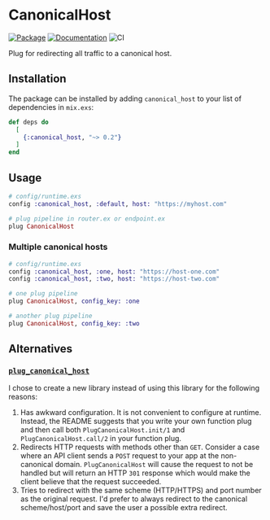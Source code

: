 # CanonicalHost

[![Package](https://img.shields.io/hexpm/v/canonical_host.svg)](https://hex.pm/packages/canonical_host) [![Documentation](http://img.shields.io/badge/hex.pm-docs-green.svg?style=flat)](https://hexdocs.pm/canonical_host) ![CI](https://github.com/balexand/canonical_host/actions/workflows/elixir.yml/badge.svg)

Plug for redirecting all traffic to a canonical host.

## Installation

The package can be installed by adding `canonical_host` to your list of dependencies in `mix.exs`:

```elixir
def deps do
  [
    {:canonical_host, "~> 0.2"}
  ]
end
```

## Usage

```elixir
# config/runtime.exs
config :canonical_host, :default, host: "https://myhost.com"
```

```elixir
# plug pipeline in router.ex or endpoint.ex
plug CanonicalHost
```

### Multiple canonical hosts

```elixir
# config/runtime.exs
config :canonical_host, :one, host: "https://host-one.com"
config :canonical_host, :two, host: "https://host-two.com"
```

```elixir
# one plug pipeline
plug CanonicalHost, config_key: :one

# another plug pipeline
plug CanonicalHost, config_key: :two
```

## Alternatives

### [`plug_canonical_host`](https://hex.pm/packages/plug_canonical_host)

I chose to create a new library instead of using this library for the following reasons:

1. Has awkward configuration. It is not convenient to configure at runtime. Instead, the README suggests that you write your own function plug and then call both `PlugCanonicalHost.init/1` and `PlugCanonicalHost.call/2` in your function plug.
2. Redirects HTTP requests with methods other than `GET`. Consider a case where an API client sends a `POST` request to your app at the non-canonical domain. `PlugCanonicalHost` will cause the request to not be handled but will return an HTTP `301` response which would make the client believe that the request succeeded.
3. Tries to redirect with the same scheme (HTTP/HTTPS) and port number as the original request. I'd prefer to always redirect to the canonical scheme/host/port and save the user a possible extra redirect.
